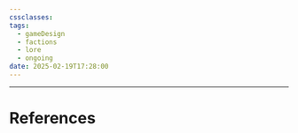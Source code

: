 ```yaml
---
cssclasses: 
tags:
  - gameDesign
  - factions
  - lore
  - ongoing
date: 2025-02-19T17:28:00
---
```


---
# References
